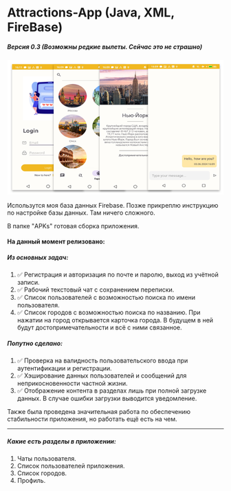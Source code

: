﻿# Attractions-App (Java, XML, FireBase)
##### Версия 0.3 (Возможны редкие вылеты. Сейчас это не страшно)

![Alt-текст](https://github.com/technoMi/Attractions-App/blob/main/img/maket.png)

Использутся моя база данных Firebase. Позже прикреплю инструкцию по настройке базы данных. Там ничего сложного. 

В папке "APKs" готовая сборка приложения.

#### На данный момент релизовано:

##### Из основных задач:
1. ✅ Регистрация и авторизация по почте и паролю, выход из учётной записи.
2. ✅ Рабочий текстовый чат с сохранением переписки.
3. ✅ Список пользователей с возможностью поиска по имени пользователя.
4. ✅ Список городов с возможностью поиска по названию. При нажатии на город открывается карточка города. В будущем в ней будут достопримечательности и всё с ними связанное.

##### Попутно сделано:
1. ✅ Проверка на валидность пользовательского ввода при аутентификации и регистрации.
2. ✅ Хэширование данных пользователей и сообщений для неприкосновенности частной жизни.
3. ✅ Отображение контента в разделах лишь при полной загрузке данных. В случае ошибки загрузки выводится уведомление.

Также была проведена значительная работа по обеспечению стабильности приложения, но работать ещё есть на чем.

---

##### Какие есть разделы в приложении:
1. Чаты пользователя.
2. Список пользователей приложения.
3. Список городов.
4. Профиль.
